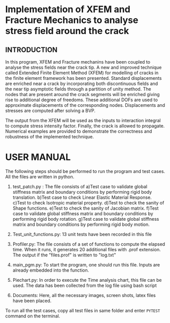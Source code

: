 # Implementation of XFEM and Fracture Mechanics to analyse stress field around the crack

## INTRODUCTION
In this program, XFEM and Fracture mechanins have been coupled to analyse the stress fields near the crack tip. A new and improved technique called Extended Finite Element Method (XFEM) for modelling of cracks in the finite element framework has been presented. Standard displacements are enriched near a crack by incorporating both discontinuous fields and the near tip asymptotic fields through a partition of unity method. The nodes that are present around the crack segments will be enriched giving rise to additional degree of freedoms. These additional DOFs are used to approximate displacements of the corresponding nodes. Displacements and stresses are computed after solving a BVP. 

The output from the XFEM will be used as the inputs to interaction integral to compute stress intensity factor. Finally, the crack is allowed to propagate. Numerical examples are provided to demonstrate the correctness and robustness of the implemented technique.

# USER MANUAL
The following steps should be performed to run the program and test cases. All
the files are written in python.

1. test_patch.py : The file consists of 
   a)Test case to validate global stiffness matrix and boundary conditions by performing rigid body translation.
   b)Test case to check Linear Elastic Material Response. 
   c)Test to check Isotropic material property.
   d)Test to check the sanity of Shape functions.
   e)Test to check the sanity of Jacobian matrix.
   f)Test case to validate global stiffness matrix and boundary conditions by performing rigid body rotation.
   g)Test case to validate global stiffness matrix and boundary conditions by performing rigid body motion.
   
2. Test_unit_functions.py: 13 unit tests have been recorded in this file

3. Profiler.py: The file consists of a set of functions to compute the elapsed time. When it runs, it generates 20 additional files with .prof extension.
   The output if the "files.prof" is written to "log.txt"

4. main_pgm.py: To start the program, one should run this file. Inputs are already embedded into the function.

5. Piechart.py: In order to execute the Time analysis chart, this file can be used. The data has been collected from the log file
   using bash script 

6. Documents: Here, all the necessary images, screen shots, latex files have been placed. 

To run all the test cases, copy all test files in same folder and enter `PYTEST`
command on the terminal.
